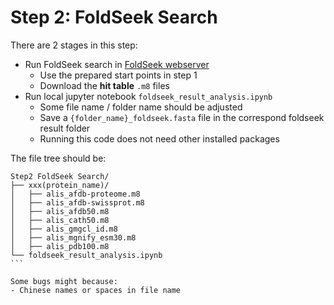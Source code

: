 # Step 2: FoldSeek Search

There are 2 stages in this step:
- Run FoldSeek search in [FoldSeek webserver](https://search.foldseek.com/search)
  - Use the prepared start points in step 1
  - Download the **hit table** `.m8` files
- Run local jupyter notebook `foldseek_result_analysis.ipynb`
  - Some file name / folder name should be adjusted
  - Save a `{folder_name}_foldseek.fasta` file in the correspond foldseek result folder
  - Running this code does not need other installed packages


The file tree should be:
```
Step2 FoldSeek Search/
├── xxx(protein_name)/
│   ├── alis_afdb-proteome.m8
│   ├── alis_afdb-swissprot.m8
│   ├── alis_afdb50.m8
│   ├── alis_cath50.m8
│   ├── alis_gmgcl_id.m8
│   ├── alis_mgnify_esm30.m8
│   ├── alis_pdb100.m8
└── foldseek_result_analysis.ipynb
``​`

Some bugs might because:
- Chinese names or spaces in file name




